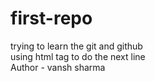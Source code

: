 # first-repo
trying to learn the git and github 
<br>
using html tag to do the next line
<br> 
Author - vansh sharma 
